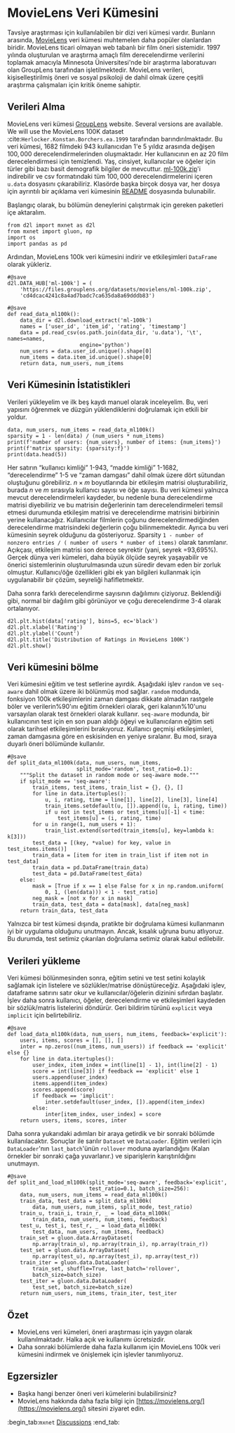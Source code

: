 #  MovieLens Veri Kümesini

Tavsiye araştırması için kullanılabilen bir dizi veri kümesi vardır. Bunların arasında, [MovieLens](https://movielens.org/) veri kümesi muhtemelen daha popüler olanlardan biridir. MovieLens ticari olmayan web tabanlı bir film öneri sistemidir. 1997 yılında oluşturulan ve araştırma amaçlı film derecelendirme verilerini toplamak amacıyla Minnesota Üniversitesi'nde bir araştırma laboratuvarı olan GroupLens tarafından işletilmektedir. MovieLens verileri, kişiselleştirilmiş öneri ve sosyal psikoloji de dahil olmak üzere çeşitli araştırma çalışmaları için kritik öneme sahiptir. 

## Verileri Alma

MovieLens veri kümesi [GroupLens](https://grouplens.org/datasets/movielens/) website. Several versions are available. We will use the MovieLens 100K dataset :cite:`Herlocker.Konstan.Borchers.ea.1999` tarafından barındırılmaktadır. Bu veri kümesi, 1682 filmdeki 943 kullanıcıdan 1'e 5 yıldız arasında değişen $100,000$ derecelendirmelerinden oluşmaktadır. Her kullanıcının en az 20 film derecelendirmesi için temizlendi. Yaş, cinsiyet, kullanıcılar ve öğeler için türler gibi bazı basit demografik bilgiler de mevcuttur. [ml-100k.zip](http://files.grouplens.org/datasets/movielens/ml-100k.zip)'i indirebilir ve csv formatındaki tüm $100,000$ derecelendirmelerini içeren `u.data` dosyasını çıkarabiliriz. Klasörde başka birçok dosya var, her dosya için ayrıntılı bir açıklama veri kümesinin [README](http://files.grouplens.org/datasets/movielens/ml-100k-README.txt) dosyasında bulunabilir. 

Başlangıç olarak, bu bölümün deneylerini çalıştırmak için gereken paketleri içe aktaralım.

```{.python .input  n=1}
from d2l import mxnet as d2l
from mxnet import gluon, np
import os
import pandas as pd
```

Ardından, MovieLens 100k veri kümesini indirir ve etkileşimleri `DataFrame` olarak yükleriz.

```{.python .input  n=2}
#@save
d2l.DATA_HUB['ml-100k'] = (
    'https://files.grouplens.org/datasets/movielens/ml-100k.zip',
    'cd4dcac4241c8a4ad7badc7ca635da8a69dddb83')

#@save
def read_data_ml100k():
    data_dir = d2l.download_extract('ml-100k')
    names = ['user_id', 'item_id', 'rating', 'timestamp']
    data = pd.read_csv(os.path.join(data_dir, 'u.data'), '\t', names=names,
                       engine='python')
    num_users = data.user_id.unique().shape[0]
    num_items = data.item_id.unique().shape[0]
    return data, num_users, num_items
```

## Veri Kümesinin İstatistikleri

Verileri yükleyelim ve ilk beş kaydı manuel olarak inceleyelim. Bu, veri yapısını öğrenmek ve düzgün yüklendiklerini doğrulamak için etkili bir yoldur.

```{.python .input  n=3}
data, num_users, num_items = read_data_ml100k()
sparsity = 1 - len(data) / (num_users * num_items)
print(f'number of users: {num_users}, number of items: {num_items}')
print(f'matrix sparsity: {sparsity:f}')
print(data.head(5))
```

Her satırın “kullanıcı kimliği” 1-943, “madde kimliği” 1-1682, “derecelendirme” 1-5 ve “zaman damgası” dahil olmak üzere dört sütundan oluştuğunu görebiliriz. $n \times m$ boyutlarında bir etkileşim matrisi oluşturabiliriz, burada $n$ ve $m$ sırasıyla kullanıcı sayısı ve öğe sayısı. Bu veri kümesi yalnızca mevcut derecelendirmeleri kaydeder, bu nedenle buna derecelendirme matrisi diyebiliriz ve bu matrisin değerlerinin tam derecelendirmeleri temsil etmesi durumunda etkileşim matrisi ve derecelendirme matrisini birbirinin yerine kullanacağız. Kullanıcılar filmlerin çoğunu derecelendirmediğinden derecelendirme matrisindeki değerlerin çoğu bilinmemektedir. Ayrıca bu veri kümesinin seyrek olduğunu da gösteriyoruz. Sparsity `1 - number of nonzero entries / ( number of users * number of items)` olarak tanımlanır. Açıkçası, etkileşim matrisi son derece seyrektir (yani, seyrek =93,695%). Gerçek dünya veri kümeleri, daha büyük ölçüde seyrek yaşayabilir ve önerici sistemlerinin oluşturulmasında uzun süredir devam eden bir zorluk olmuştur. Kullanıcı/öğe özellikleri gibi ek yan bilgileri kullanmak için uygulanabilir bir çözüm, seyreliği hafifletmektir. 

Daha sonra farklı derecelendirme sayısının dağılımını çiziyoruz. Beklendiği gibi, normal bir dağılım gibi görünüyor ve çoğu derecelendirme 3-4 olarak ortalanıyor.

```{.python .input  n=4}
d2l.plt.hist(data['rating'], bins=5, ec='black')
d2l.plt.xlabel('Rating')
d2l.plt.ylabel('Count')
d2l.plt.title('Distribution of Ratings in MovieLens 100K')
d2l.plt.show()
```

## Veri kümesini bölme

Veri kümesini eğitim ve test setlerine ayırdık. Aşağıdaki işlev `random` ve `seq-aware` dahil olmak üzere iki bölünmüş mod sağlar. `random` modunda, fonksiyon 100k etkileşimlerini zaman damgası dikkate almadan rastgele böler ve verilerin%90'ını eğitim örnekleri olarak, geri kalanın%10'unu varsayılan olarak test örnekleri olarak kullanır. `seq-aware` modunda, bir kullanıcının test için en son puan aldığı öğeyi ve kullanıcıların eğitim seti olarak tarihsel etkileşimlerini bırakıyoruz. Kullanıcı geçmişi etkileşimleri, zaman damgasına göre en eskisinden en yeniye sıralanır. Bu mod, sıraya duyarlı öneri bölümünde kullanılır.

```{.python .input  n=5}
#@save
def split_data_ml100k(data, num_users, num_items,
                      split_mode='random', test_ratio=0.1):
    """Split the dataset in random mode or seq-aware mode."""
    if split_mode == 'seq-aware':
        train_items, test_items, train_list = {}, {}, []
        for line in data.itertuples():
            u, i, rating, time = line[1], line[2], line[3], line[4]
            train_items.setdefault(u, []).append((u, i, rating, time))
            if u not in test_items or test_items[u][-1] < time:
                test_items[u] = (i, rating, time)
        for u in range(1, num_users + 1):
            train_list.extend(sorted(train_items[u], key=lambda k: k[3]))
        test_data = [(key, *value) for key, value in test_items.items()]
        train_data = [item for item in train_list if item not in test_data]
        train_data = pd.DataFrame(train_data)
        test_data = pd.DataFrame(test_data)
    else:
        mask = [True if x == 1 else False for x in np.random.uniform(
            0, 1, (len(data))) < 1 - test_ratio]
        neg_mask = [not x for x in mask]
        train_data, test_data = data[mask], data[neg_mask]
    return train_data, test_data
```

Yalnızca bir test kümesi dışında, pratikte bir doğrulama kümesi kullanmanın iyi bir uygulama olduğunu unutmayın. Ancak, kısalık uğruna bunu atlıyoruz. Bu durumda, test setimiz çıkarılan doğrulama setimiz olarak kabul edilebilir. 

## Verileri yükleme

Veri kümesi bölünmesinden sonra, eğitim setini ve test setini kolaylık sağlamak için listelere ve sözlükler/matrise dönüştüreceğiz. Aşağıdaki işlev, dataframe satırını satır okur ve kullanıcılar/öğelerin dizinini sıfırdan başlatır. İşlev daha sonra kullanıcı, öğeler, derecelendirme ve etkileşimleri kaydeden bir sözlük/matris listelerini döndürür. Geri bildirim türünü `explicit` veya `implicit` için belirtebiliriz.

```{.python .input  n=6}
#@save
def load_data_ml100k(data, num_users, num_items, feedback='explicit'):
    users, items, scores = [], [], []
    inter = np.zeros((num_items, num_users)) if feedback == 'explicit' else {}
    for line in data.itertuples():
        user_index, item_index = int(line[1] - 1), int(line[2] - 1)
        score = int(line[3]) if feedback == 'explicit' else 1
        users.append(user_index)
        items.append(item_index)
        scores.append(score)
        if feedback == 'implicit':
            inter.setdefault(user_index, []).append(item_index)
        else:
            inter[item_index, user_index] = score
    return users, items, scores, inter
```

Daha sonra yukarıdaki adımları bir araya getirdik ve bir sonraki bölümde kullanılacaktır. Sonuçlar ile sarılır `Dataset` ve `DataLoader`. Eğitim verileri için `DataLoader`'nın `last_batch`'ünün `rollover` moduna ayarlandığını (Kalan örnekler bir sonraki çağa yuvarlanır.) ve siparişlerin karıştırıldığını unutmayın.

```{.python .input  n=7}
#@save
def split_and_load_ml100k(split_mode='seq-aware', feedback='explicit',
                          test_ratio=0.1, batch_size=256):
    data, num_users, num_items = read_data_ml100k()
    train_data, test_data = split_data_ml100k(
        data, num_users, num_items, split_mode, test_ratio)
    train_u, train_i, train_r, _ = load_data_ml100k(
        train_data, num_users, num_items, feedback)
    test_u, test_i, test_r, _ = load_data_ml100k(
        test_data, num_users, num_items, feedback)
    train_set = gluon.data.ArrayDataset(
        np.array(train_u), np.array(train_i), np.array(train_r))
    test_set = gluon.data.ArrayDataset(
        np.array(test_u), np.array(test_i), np.array(test_r))
    train_iter = gluon.data.DataLoader(
        train_set, shuffle=True, last_batch='rollover',
        batch_size=batch_size)
    test_iter = gluon.data.DataLoader(
        test_set, batch_size=batch_size)
    return num_users, num_items, train_iter, test_iter
```

## Özet

* MovieLens veri kümeleri, öneri araştırması için yaygın olarak kullanılmaktadır. Halka açık ve kullanımı ücretsizdir.
* Daha sonraki bölümlerde daha fazla kullanım için MovieLens 100k veri kümesini indirmek ve önişlemek için işlevler tanımlıyoruz.

## Egzersizler

* Başka hangi benzer öneri veri kümelerini bulabilirsiniz?
* MovieLens hakkında daha fazla bilgi için [https://movielens.org/](https://movielens.org/) sitesini ziyaret edin.

:begin_tab:`mxnet`
[Discussions](https://discuss.d2l.ai/t/399)
:end_tab:
